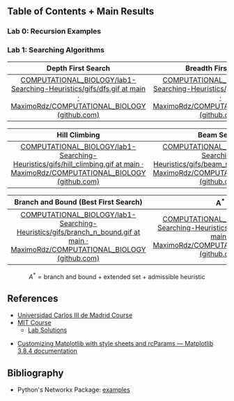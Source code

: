 ## Table of Contents + Main Results
### Lab 0: Recursion Examples
### Lab 1: Searching Algorithms

|                                                                                                     Depth First Search                                                                                                     |                                                                                                    Breadth First Search                                                                                                    |
| :------------------------------------------------------------------------------------------------------------------------------------------------------------------------------------------------------------------------: | :------------------------------------------------------------------------------------------------------------------------------------------------------------------------------------------------------------------------: |
| [COMPUTATIONAL_BIOLOGY/lab1-Searching-Heuristics/gifs/dfs.gif at main · MaximoRdz/COMPUTATIONAL_BIOLOGY (github.com)](https://github.com/MaximoRdz/COMPUTATIONAL_BIOLOGY/blob/main/lab1-Searching-Heuristics/gifs/dfs.gif) | [COMPUTATIONAL_BIOLOGY/lab1-Searching-Heuristics/gifs/bfs.gif at main · MaximoRdz/COMPUTATIONAL_BIOLOGY (github.com)](https://github.com/MaximoRdz/COMPUTATIONAL_BIOLOGY/blob/main/lab1-Searching-Heuristics/gifs/bfs.gif) |

|                                                                                                                 Hill Climbing                                                                                                                  |                                                                                                                Beam Search                                                                                                                 |
| :--------------------------------------------------------------------------------------------------------------------------------------------------------------------------------------------------------------------------------------------: | :----------------------------------------------------------------------------------------------------------------------------------------------------------------------------------------------------------------------------------------: |
| [COMPUTATIONAL_BIOLOGY/lab1-Searching-Heuristics/gifs/hill_climbing.gif at main · MaximoRdz/COMPUTATIONAL_BIOLOGY (github.com)](https://github.com/MaximoRdz/COMPUTATIONAL_BIOLOGY/blob/main/lab1-Searching-Heuristics/gifs/hill_climbing.gif) | [COMPUTATIONAL_BIOLOGY/lab1-Searching-Heuristics/gifs/beam_search.gif at main · MaximoRdz/COMPUTATIONAL_BIOLOGY (github.com)](https://github.com/MaximoRdz/COMPUTATIONAL_BIOLOGY/blob/main/lab1-Searching-Heuristics/gifs/beam_search.gif) |

|                                                                                                       Branch and Bound (Best First Search)                                                                                                       |                                                                                                              A$^*$                                                                                                               |
| :----------------------------------------------------------------------------------------------------------------------------------------------------------------------------------------------------------------------------------------------: | :------------------------------------------------------------------------------------------------------------------------------------------------------------------------------------------------------------------------------: |
| [COMPUTATIONAL_BIOLOGY/lab1-Searching-Heuristics/gifs/branch_n_bound.gif at main · MaximoRdz/COMPUTATIONAL_BIOLOGY (github.com)](https://github.com/MaximoRdz/COMPUTATIONAL_BIOLOGY/blob/main/lab1-Searching-Heuristics/gifs/branch_n_bound.gif) | [COMPUTATIONAL_BIOLOGY/lab1-Searching-Heuristics/gifs/a_star.gif at main · MaximoRdz/COMPUTATIONAL_BIOLOGY (github.com)](https://github.com/MaximoRdz/COMPUTATIONAL_BIOLOGY/blob/main/lab1-Searching-Heuristics/gifs/a_star.gif) |
$$A^{*} = \text{branch and bound} + \text{extended set} + \text{admissible heuristic}$$

## References
- [Universidad Carlos III de Madrid Course](https://ocw.uc3m.es/mod/page/view.php?id=1431)
- [MIT Course](https://ocw.mit.edu/courses/6-034-artificial-intelligence-fall-2010/video_galleries/lecture-videos/)
    - [Lab Solutions](https://github.com/yenicelik/mit_ocw_6034_ai_patrick_winston/tree/master)
* [Customizing Matplotlib with style sheets and rcParams — Matplotlib 3.8.4 documentation](https://matplotlib.org/stable/users/explain/customizing.html#customizing-with-dynamic-rc-settings)
## Bibliography
- Python's Networkx Package: [examples](https://networkx.org/documentation/latest/auto_examples/index.html)
